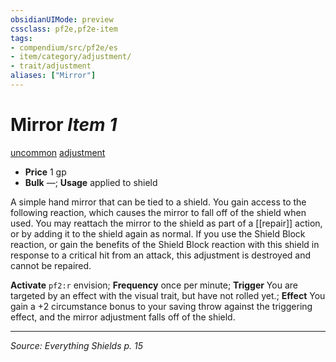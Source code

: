 ```yaml
---
obsidianUIMode: preview
cssclass: pf2e,pf2e-item
tags:
- compendium/src/pf2e/es
- item/category/adjustment/
- trait/adjustment
aliases: ["Mirror"]
---
```

# Mirror *Item 1*  
[uncommon](uncommon.md) [adjustment](adjustment-lotgb.md)  

- **Price** 1 gp
- **Bulk** —; **Usage** applied to shield

A simple hand mirror that can be tied to a shield. You gain access to the following reaction, which causes the mirror to fall off of the shield when used. You may reattach the mirror to the shield as part of a [[repair]] action, or by adding it to the shield again as normal. If you use the Shield Block reaction, or gain the benefits of the Shield Block reaction with this shield in response to a critical hit from an attack, this adjustment is destroyed and cannot be repaired.

**Activate** `pf2:r` envision; **Frequency** once per minute; **Trigger** You are targeted by an effect with the visual trait, but have not rolled yet.; **Effect** You gain a +2 circumstance bonus to your saving throw against the triggering effect, and the mirror adjustment falls off of the shield.

---
*Source: Everything Shields p. 15*